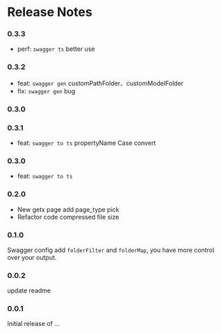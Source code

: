 <!--
 * @Author: zdd
 * @Date: 2023-05-30 17:42:04
 * @LastEditors: zdd
 * @LastEditTime: 2023-06-09 16:15:49
 * @FilePath: /vg-vscode-extension/CHANGELOG.md
 * @Description: 
-->
# Release Notes

### 0.3.3

- perf: `swagger ts` better use
### 0.3.2

- feat: `swagger gen` customPathFolder、customModelFolder
- fix: `swagger gen` bug
### 0.3.0
### 0.3.1

- feat: `swagger to ts` propertyName Case convert
### 0.3.0

- feat: `swagger to ts`
### 0.2.0

- New getx page add page_type pick    
- Refactor code compressed file size

### 0.1.0

Swagger config add `folderFilter` and `folderMap`, you have more control over your output.
### 0.0.2

update readme
### 0.0.1

Initial release of ...
